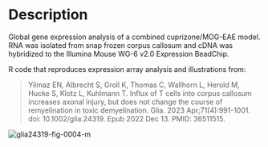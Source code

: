 # Description
Global gene expression analysis of a combined cuprizone/MOG-EAE model. RNA was isolated from snap frozen corpus callosum and cDNA was hybridized to the Illumina Mouse WG-6 v2.0 Expression BeadChip. 

R code that reproduces expression array analysis and illustrations from:
> Yilmaz EN, Albrecht S, Groll K, Thomas C, Wallhorn L, Herold M, Hucke S, Klotz L, Kuhlmann T. Influx of T cells into corpus callosum increases axonal injury, but does not change the course of remyelination in toxic demyelination. Glia. 2023 Apr;71(4):991-1001. doi: 10.1002/glia.24319. Epub 2022 Dec 13. PMID: 36511515.

![glia24319-fig-0004-m](https://github.com/ctho1/CUP_EAE/assets/35626339/98bed6c6-5d78-4c30-985e-e1fd93ab00b0)

